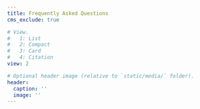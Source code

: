 ```yaml
---
title: Frequently Asked Questions
cms_exclude: true

# View.
#   1: List
#   2: Compact
#   3: Card
#   4: Citation
view: 2

# Optional header image (relative to `static/media/` folder).
header:
  caption: ''
  image: ''
---
```

